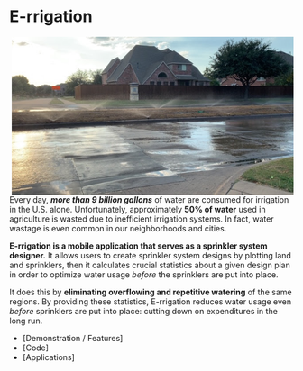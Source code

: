 # E-rrigation


  <img src="https://github.com/ishaanjav/E-rrigation/blob/master/Neighborhood%20Water%20Wastage%201.JPG" width="500" alt="Water Wastage on a Farm" align="right">
  
 Every day, ***more than 9 billion gallons*** of water are consumed for irrigation in the U.S. alone.
Unfortunately, approximately **50% of water** used in agriculture is wasted due to inefficient irrigation systems.
In fact, water wastage is even common in our neighborhoods and cities.

**E-rrigation is a mobile application that serves as a sprinkler system designer.** It allows users to create sprinkler system designs by plotting land and sprinklers, then it calculates crucial statistics about a given design plan in order to optimize water usage *before* the sprinklers are put into place.

It does this by **eliminating overflowing and repetitive watering** of the same regions.
By providing these statistics, E-rrigation reduces water usage even *before* sprinklers are put into place: cutting down on expenditures in the long run.

- [Demonstration / Features]
- [Code]
- [Applications]


